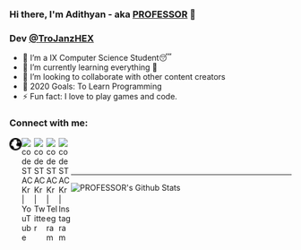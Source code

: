 ### Hi there, I'm Adithyan - aka [PROFESSOR][website] 👋

### Dev [@TroJanzHEX][hmm]
- 🔭 I’m a IX Computer Science Student😴
- 🌱 I’m currently learning everything 🤣
- 👯 I’m looking to collaborate with other content creators
- 🥅 2020 Goals: To Learn Programming
- ⚡ Fun fact: I love to play games and code.

### Connect with me:

[<img align="left" alt="codeSTACKr.com" width="22px" src="https://raw.githubusercontent.com/iconic/open-iconic/master/svg/globe.svg" />][website]
[<img align="left" alt="codeSTACKr | YouTube" width="22px" src="https://cdn.jsdelivr.net/npm/simple-icons@v3/icons/youtube.svg" />][youtube]
[<img align="left" alt="codeSTACKr | Twitter" width="22px" src="https://cdn.jsdelivr.net/npm/simple-icons@v3/icons/twitter.svg" />][twitter]
[<img align="left" alt="codeSTACKr | Telegram" width="22px" src="https://cdn.jsdelivr.net/npm/simple-icons@3.4.0/icons/telegram.svg" />][linkedin]
[<img align="left" alt="codeSTACKr | Instagram" width="22px" src="https://cdn.jsdelivr.net/npm/simple-icons@v3/icons/instagram.svg" />][instagram]

<br />

<br />
<br />

---

<img align="left" alt="PROFESSOR's Github Stats" src="https://github-readme-stats.vercel.app/api?username=Adithyan1133-ctrl&show_icons=true&hide_border=true" />

[website]: https://visi.tk/professor
[hmm]: https://telegram.dog/TroJanzHEX
[twitter]: https://telegram.dog/TheUnusualPsychopath
[youtube]: https://telegram.dog/TheUnusualPsychopath
[instagram]: https://telegram.dog/TheUnusualPsychopath
[linkedin]: https://telegram.dog/TheUnusualPsychopath
[webdevplaylist]: https://telegram.dog/TheUnusualPsychopath
[jsplaylist]: https://telegram.dog/TheUnusualPsychopath
[cssplaylist]: https://telegram.dog/TheUnusualPsychopath
[reactplaylist]: https://telegram.dog/TheUnusualPsychopath

